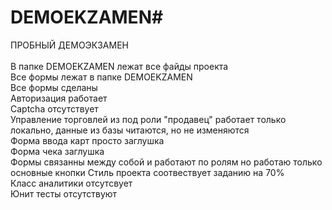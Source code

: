 # DEMOEKZAMEN# 
ПРОБНЫЙ ДЕМОЭКЗАМЕН</br></br>
В папке  DEMOEKZAMEN лежат все файды проекта</br>
Все формы лежат в папке DEMOEKZAMEN</br>
Все формы сделаны</br>
Авторизация работает</br>
Captcha отсутствует</br>
Управление торговлей из под роли "продавец" работает только локально, данные из базы читаются, но не изменяются</br>
Форма ввода карт просто заглушка</br>
Форма чека заглушка</br>
Формы связанны между собой и работают по ролям но работаю только основные кнопки 
Стиль проекта соотвествует заданию на 70%</br>
Класс аналитики отсутсвует</br>
Юнит тесты отсутствуют</br>
